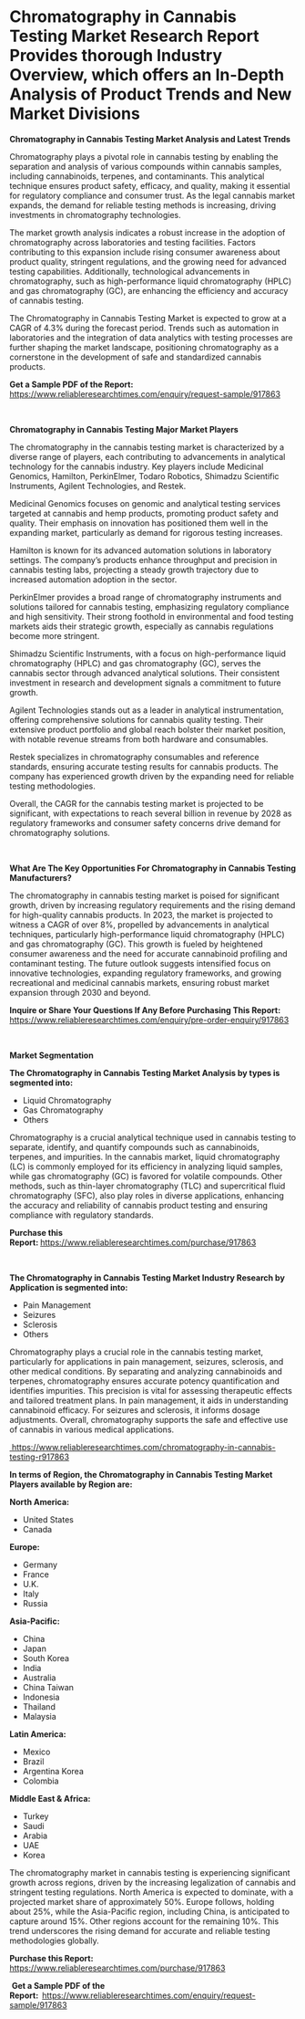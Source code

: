 <p><h1>Chromatography in Cannabis Testing Market Research Report Provides thorough Industry Overview, which offers an In-Depth Analysis of Product Trends and New Market Divisions</h1></p><p><strong>Chromatography in Cannabis Testing Market Analysis and Latest Trends</strong></p>
<p><p>Chromatography plays a pivotal role in cannabis testing by enabling the separation and analysis of various compounds within cannabis samples, including cannabinoids, terpenes, and contaminants. This analytical technique ensures product safety, efficacy, and quality, making it essential for regulatory compliance and consumer trust. As the legal cannabis market expands, the demand for reliable testing methods is increasing, driving investments in chromatography technologies. </p><p>The market growth analysis indicates a robust increase in the adoption of chromatography across laboratories and testing facilities. Factors contributing to this expansion include rising consumer awareness about product quality, stringent regulations, and the growing need for advanced testing capabilities. Additionally, technological advancements in chromatography, such as high-performance liquid chromatography (HPLC) and gas chromatography (GC), are enhancing the efficiency and accuracy of cannabis testing. </p><p>The Chromatography in Cannabis Testing Market is expected to grow at a CAGR of 4.3% during the forecast period. Trends such as automation in laboratories and the integration of data analytics with testing processes are further shaping the market landscape, positioning chromatography as a cornerstone in the development of safe and standardized cannabis products.</p></p>
<p><strong>Get a Sample PDF of the Report:&nbsp;</strong> <a href="https://www.reliableresearchtimes.com/enquiry/request-sample/917863?utm_campaign=2267&utm_medium=2&utm_source=Github&utm_content=ia&utm_term=18042025&utm_id=chromatography-in-cannabis-testing">https://www.reliableresearchtimes.com/enquiry/request-sample/917863</a></p>
<p>&nbsp;</p>
<p><strong>Chromatography in Cannabis Testing Major Market Players</strong></p>
<p><p>The chromatography in the cannabis testing market is characterized by a diverse range of players, each contributing to advancements in analytical technology for the cannabis industry. Key players include Medicinal Genomics, Hamilton, PerkinElmer, Todaro Robotics, Shimadzu Scientific Instruments, Agilent Technologies, and Restek.</p><p>Medicinal Genomics focuses on genomic and analytical testing services targeted at cannabis and hemp products, promoting product safety and quality. Their emphasis on innovation has positioned them well in the expanding market, particularly as demand for rigorous testing increases.</p><p>Hamilton is known for its advanced automation solutions in laboratory settings. The company’s products enhance throughput and precision in cannabis testing labs, projecting a steady growth trajectory due to increased automation adoption in the sector.</p><p>PerkinElmer provides a broad range of chromatography instruments and solutions tailored for cannabis testing, emphasizing regulatory compliance and high sensitivity. Their strong foothold in environmental and food testing markets aids their strategic growth, especially as cannabis regulations become more stringent.</p><p>Shimadzu Scientific Instruments, with a focus on high-performance liquid chromatography (HPLC) and gas chromatography (GC), serves the cannabis sector through advanced analytical solutions. Their consistent investment in research and development signals a commitment to future growth.</p><p>Agilent Technologies stands out as a leader in analytical instrumentation, offering comprehensive solutions for cannabis quality testing. Their extensive product portfolio and global reach bolster their market position, with notable revenue streams from both hardware and consumables.</p><p>Restek specializes in chromatography consumables and reference standards, ensuring accurate testing results for cannabis products. The company has experienced growth driven by the expanding need for reliable testing methodologies.</p><p>Overall, the CAGR for the cannabis testing market is projected to be significant, with expectations to reach several billion in revenue by 2028 as regulatory frameworks and consumer safety concerns drive demand for chromatography solutions.</p></p>
<p>&nbsp;</p>
<p><strong>What Are The Key Opportunities For Chromatography in Cannabis Testing Manufacturers?</strong></p>
<p><p>The chromatography in cannabis testing market is poised for significant growth, driven by increasing regulatory requirements and the rising demand for high-quality cannabis products. In 2023, the market is projected to witness a CAGR of over 8%, propelled by advancements in analytical techniques, particularly high-performance liquid chromatography (HPLC) and gas chromatography (GC). This growth is fueled by heightened consumer awareness and the need for accurate cannabinoid profiling and contaminant testing. The future outlook suggests intensified focus on innovative technologies, expanding regulatory frameworks, and growing recreational and medicinal cannabis markets, ensuring robust market expansion through 2030 and beyond.</p></p>
<p><strong>Inquire or Share Your Questions If Any Before Purchasing This Report:</strong> <a href="https://www.reliableresearchtimes.com/enquiry/pre-order-enquiry/917863?utm_campaign=2267&utm_medium=2&utm_source=Github&utm_content=ia&utm_term=18042025&utm_id=chromatography-in-cannabis-testing">https://www.reliableresearchtimes.com/enquiry/pre-order-enquiry/917863</a></p>
<p>&nbsp;</p>
<p><strong>Market Segmentation</strong></p>
<p><strong>The Chromatography in Cannabis Testing Market Analysis by types is segmented into:</strong></p>
<p><ul><li>Liquid Chromatography</li><li>Gas Chromatography</li><li>Others</li></ul></p>
<p><p>Chromatography is a crucial analytical technique used in cannabis testing to separate, identify, and quantify compounds such as cannabinoids, terpenes, and impurities. In the cannabis market, liquid chromatography (LC) is commonly employed for its efficiency in analyzing liquid samples, while gas chromatography (GC) is favored for volatile compounds. Other methods, such as thin-layer chromatography (TLC) and supercritical fluid chromatography (SFC), also play roles in diverse applications, enhancing the accuracy and reliability of cannabis product testing and ensuring compliance with regulatory standards.</p></p>
<p><strong>Purchase this Report:&nbsp;</strong><a href="https://www.reliableresearchtimes.com/purchase/917863?utm_campaign=2267&utm_medium=2&utm_source=Github&utm_content=ia&utm_term=18042025&utm_id=chromatography-in-cannabis-testing">https://www.reliableresearchtimes.com/purchase/917863</a></p>
<p>&nbsp;</p>
<p><strong>The Chromatography in Cannabis Testing Market Industry Research by Application is segmented into:</strong></p>
<p><ul><li>Pain Management</li><li>Seizures</li><li>Sclerosis</li><li>Others</li></ul></p>
<p><p>Chromatography plays a crucial role in the cannabis testing market, particularly for applications in pain management, seizures, sclerosis, and other medical conditions. By separating and analyzing cannabinoids and terpenes, chromatography ensures accurate potency quantification and identifies impurities. This precision is vital for assessing therapeutic effects and tailored treatment plans. In pain management, it aids in understanding cannabinoid efficacy. For seizures and sclerosis, it informs dosage adjustments. Overall, chromatography supports the safe and effective use of cannabis in various medical applications.</p></p>
<p><a href="https://www.reliableresearchtimes.com/chromatography-in-cannabis-testing-r917863?utm_campaign=2267&utm_medium=2&utm_source=Github&utm_content=ia&utm_term=18042025&utm_id=chromatography-in-cannabis-testing">&nbsp;https://www.reliableresearchtimes.com/chromatography-in-cannabis-testing-r917863</a></p>
<p><strong>In terms of Region, the Chromatography in Cannabis Testing Market Players available by Region are:</strong></p>
<p>
    <p> <strong> North America: </strong>
        <ul>
            <li>United States</li>
            <li>Canada</li>
        </ul>
        </p> 
    <p> <strong> Europe: </strong>
        <ul>
            <li>Germany</li>
            <li>France</li>
            <li>U.K.</li>
            <li>Italy</li>
            <li>Russia</li>
        </ul>
        </p> 
    <p> <strong> Asia-Pacific: </strong>
        <ul>
            <li>China</li>
            <li>Japan</li>
            <li>South Korea</li>
            <li>India</li>
            <li>Australia</li>
            <li>China Taiwan</li>
            <li>Indonesia</li>
            <li>Thailand</li>
            <li>Malaysia</li>
        </ul>
        </p> 
    <p> <strong> Latin America: </strong>
        <ul>
            <li>Mexico</li>
            <li>Brazil</li>
            <li>Argentina Korea</li>
            <li>Colombia</li>
        </ul>
        </p> 
    <p> <strong> Middle East & Africa: </strong>
        <ul>
            <li>Turkey</li>
            <li>Saudi</li>
            <li>Arabia</li>
            <li>UAE</li>
            <li>Korea</li>
        </ul>
    </p>
    </p>
<p><p>The chromatography market in cannabis testing is experiencing significant growth across regions, driven by the increasing legalization of cannabis and stringent testing regulations. North America is expected to dominate, with a projected market share of approximately 50%. Europe follows, holding about 25%, while the Asia-Pacific region, including China, is anticipated to capture around 15%. Other regions account for the remaining 10%. This trend underscores the rising demand for accurate and reliable testing methodologies globally.</p></p>
<p><strong>Purchase this Report: </strong><a href="https://www.reliableresearchtimes.com/purchase/917863?utm_campaign=2267&utm_medium=2&utm_source=Github&utm_content=ia&utm_term=18042025&utm_id=chromatography-in-cannabis-testing">https://www.reliableresearchtimes.com/purchase/917863</a></p>
<p>&nbsp;<strong>Get a Sample PDF of the Report:&nbsp;&nbsp;</strong><a href="https://www.reliableresearchtimes.com/enquiry/request-sample/917863?utm_campaign=2267&utm_medium=2&utm_source=Github&utm_content=ia&utm_term=18042025&utm_id=chromatography-in-cannabis-testing">https://www.reliableresearchtimes.com/enquiry/request-sample/917863</a></p>
<p><strong></strong></p>
<p><p></p><p></p><p></p></p>